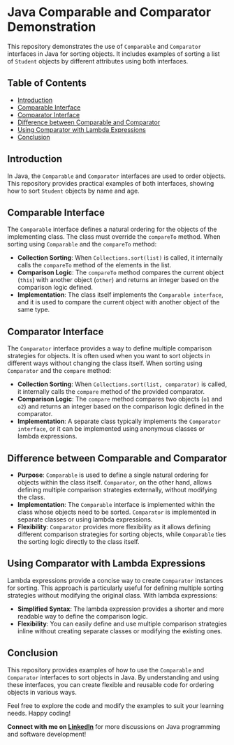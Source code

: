 # Java Comparable and Comparator Demonstration

This repository demonstrates the use of `Comparable` and `Comparator` interfaces in Java for sorting objects. It includes examples of sorting a list of `Student` objects by different attributes using both interfaces.

## Table of Contents

- [Introduction](#introduction)
- [Comparable Interface](#comparable-interface)
- [Comparator Interface](#comparator-interface)
- [Difference between Comparable and Comparator](#difference-between-comparable-and-comparator)
- [Using Comparator with Lambda Expressions](#using-comparator-with-lambda-expressions)
- [Conclusion](#conclusion)

## Introduction

In Java, the `Comparable` and `Comparator` interfaces are used to order objects. This repository provides practical examples of both interfaces, showing how to sort `Student` objects by name and age.

## Comparable Interface

The `Comparable` interface defines a natural ordering for the objects of the implementing class. The class must override the `compareTo` method. When sorting using `Comparable` and the `compareTo` method:
- **Collection Sorting**: When `Collections.sort(list)` is called, it internally calls the `compareTo` method of the elements in the list.
- **Comparison Logic**: The `compareTo` method compares the current object (`this`) with another object (`other`) and returns an integer based on the comparison logic defined.
- **Implementation**: The class itself implements the `Comparable interface`, and it is used to compare the current object with another object of the same type.

## Comparator Interface

The `Comparator` interface provides a way to define multiple comparison strategies for objects. It is often used when you want to sort objects in different ways without changing the class itself. When sorting using `Comparator` and the `compare` method:
- **Collection Sorting**: When `Collections.sort(list, comparator)` is called, it internally calls the `compare` method of the provided comparator.
- **Comparison Logic**: The `compare` method compares two objects (`o1` and `o2`) and returns an integer based on the comparison logic defined in the comparator.
- **Implementation**: A separate class typically implements the `Comparator interface`, or it can be implemented using anonymous classes or lambda expressions.

## Difference between Comparable and Comparator

- **Purpose**: `Comparable` is used to define a single natural ordering for objects within the class itself. `Comparator`, on the other hand, allows defining multiple comparison strategies externally, without modifying the class.
- **Implementation**: The `Comparable` interface is implemented within the class whose objects need to be sorted. `Comparator` is implemented in separate classes or using lambda expressions.
- **Flexibility**: `Comparator` provides more flexibility as it allows defining different comparison strategies for sorting objects, while `Comparable` ties the sorting logic directly to the class itself.

## Using Comparator with Lambda Expressions

Lambda expressions provide a concise way to create `Comparator` instances for sorting. This approach is particularly useful for defining multiple sorting strategies without modifying the original class. With lambda expressions:
- **Simplified Syntax**: The lambda expression provides a shorter and more readable way to define the comparison logic.
- **Flexibility**: You can easily define and use multiple comparison strategies inline without creating separate classes or modifying the existing ones.

## Conclusion

This repository provides examples of how to use the `Comparable` and `Comparator` interfaces to sort objects in Java. By understanding and using these interfaces, you can create flexible and reusable code for ordering objects in various ways.

Feel free to explore the code and modify the examples to suit your learning needs. Happy coding!

**Connect with me on [LinkedIn](https://www.linkedin.com/in/ajeet-maurya-001745213/)** for more discussions on Java programming and software development!
